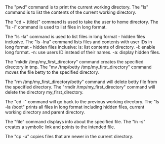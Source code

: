 The "pwd" command is to print the current working directory.
The "ls" command is to list the contents of the current working directory.

The "cd ~ (tilde)" command is used to take the user to home directory.
The "ls -l" command is used to list files in long format.


The "ls -la" command is used to list files in long format - hidden files inclusive.
The "ls -lna" command lists files and contents with user IDs in long format - hidden files inclusive:
ls: list contents of directory.
-l: enable long format.
-n: use users ID instead of their names.
-a: display hidden files.


The "mkdir /tmp/my_first_directory" command creates the specified directory in tmp.
The "mv /tmp/betty /tmp/my_first_directory" command moves the file betty to the specified directory.

The "rm /tmp/my_first_directory/betty" command will delete betty file from the specified directory.
The "rmdir /tmp/my_first_directory" command will delete the directory my_first_directory.

The "cd -" command will go back to the previous working directory.
The "ls -la /boot" prints all files in long format including hidden files, current working directory and parent directory.

The "file" command displays info about the specified file.
The "ln -s" creates a symbolic link and points to the intended file.

The "cp -u" copies files that are newer in the current directory.
